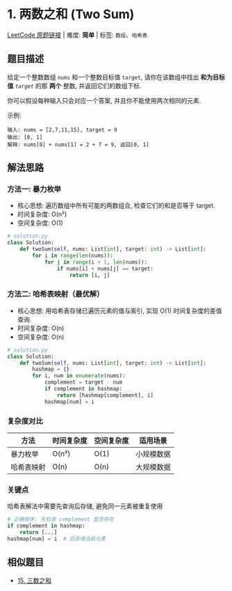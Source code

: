 # 1. 两数之和 (Two Sum)

[LeetCode 原题链接](https://leetcode.cn/problems/two-sum/) | 难度: **简单** | 标签: `数组`、`哈希表`

## 题目描述

给定一个整数数组 `nums` 和一个整数目标值 `target`, 请你在该数组中找出 **和为目标值** _`target`_ 的那 **两个** 整数, 并返回它们的数组下标.

你可以假设每种输入只会对应一个答案, 并且你不能使用两次相同的元素.

示例:

```plaintext
输入: nums = [2,7,11,15], target = 9
输出: [0, 1]
解释: nums[0] + nums[1] = 2 + 7 = 9, 返回[0, 1]
```

## 解法思路

### 方法一: 暴力枚举

- 核心思想: 遍历数组中所有可能的两数组合, 检查它们的和是否等于 target.
- 时间复杂度: O(n²)
- 空间复杂度: O(1)

``` python
# solution.py
class Solution:
    def twoSum(self, nums: List[int], target: int) -> List[int]:
        for i in range(len(nums)):
            for j in range(i + 1, len(nums)):
                if nums[i] + nums[j] == target:
                    return [i, j]
```

### 方法二: 哈希表映射（最优解）

- 核心思想: 用哈希表存储已遍历元素的值与索引, 实现 O(1) 时间复杂度的差值查询.
- 时间复杂度: O(n)
- 空间复杂度: O(n)

```python
# solution.py
class Solution:
    def twoSum(self, nums: List[int], target: int) -> List[int]:
        hashmap = {}
        for i, num in enumerate(nums):
            complement = target - num
            if complement in hashmap:
                return [hashmap[complement], i]
            hashmap[num] = i
```

### 复杂度对比

| 方法 | 时间复杂度 | 空间复杂度 | 适用场景 |
| ----- | ----- | ----- | ----- |
| 暴力枚举 | O(n²) | O(1) | 小规模数据 |
| 哈希表映射 | O(n) | O(n) | 大规模数据 |

### 关键点

哈希表解法中需要先查询后存储, 避免同一元素被重复使用

```python
# 正确顺序: 先检查 complement 是否存在
if complement in hashmap:
    return [...]
hashmap[num] = i  # 后存储当前元素
```

## 相似题目

- [15. 三数之和](https://leetcode.cn/problems/3sum/)
